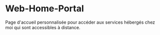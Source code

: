 # Web-Home-Portal
Page d'accueil personnalisée pour accéder aux services hébergés chez moi qui sont accessibles à distance.
